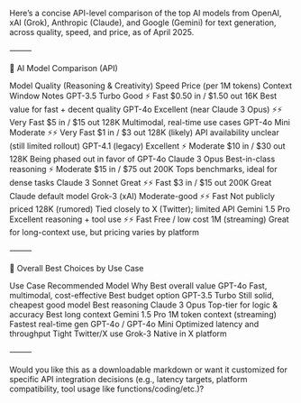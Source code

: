 Here’s a concise API-level comparison of the top AI models from OpenAI, xAI (Grok), Anthropic (Claude), and Google (Gemini) for text generation, across quality, speed, and price, as of April 2025.

⸻

🧠 AI Model Comparison (API)

Model	Quality (Reasoning & Creativity)	Speed	Price (per 1M tokens)	Context Window	Notes
GPT-3.5 Turbo	Good	⚡ Fast	$0.50 in / $1.50 out	16K	Best value for fast + decent quality
GPT-4o	Excellent (near Claude 3 Opus)	⚡⚡ Very Fast	$5 in / $15 out	128K	Multimodal, real-time use cases
GPT-4o Mini	Moderate	⚡⚡ Very Fast	$1 in / $3 out	128K (likely)	API availability unclear (still limited rollout)
GPT-4.1 (legacy)	Excellent	⚡ Moderate	$10 in / $30 out	128K	Being phased out in favor of GPT-4o
Claude 3 Opus	Best-in-class reasoning	⚡ Moderate	$15 in / $75 out	200K	Tops benchmarks, ideal for dense tasks
Claude 3 Sonnet	Great	⚡⚡ Fast	$3 in / $15 out	200K	Great Claude default model
Grok-3 (xAI)	Moderate-good	⚡⚡ Fast	Not publicly priced	128K (rumored)	Tied closely to X (Twitter); limited API
Gemini 1.5 Pro	Excellent reasoning + tool use	⚡⚡ Fast	Free / low cost	1M (streaming)	Great for long-context use, but pricing varies by platform



⸻

🧩 Overall Best Choices by Use Case

Use Case	Recommended Model	Why
Best overall value	GPT-4o	Fast, multimodal, cost-effective
Best budget option	GPT-3.5 Turbo	Still solid, cheapest good model
Best reasoning	Claude 3 Opus	Top-tier for logic & accuracy
Best long context	Gemini 1.5 Pro	1M token context (streaming)
Fastest real-time gen	GPT-4o / GPT-4o Mini	Optimized latency and throughput
Tight Twitter/X use	Grok-3	Native in X platform



⸻

Would you like this as a downloadable markdown or want it customized for specific API integration decisions (e.g., latency targets, platform compatibility, tool usage like functions/coding/etc.)?